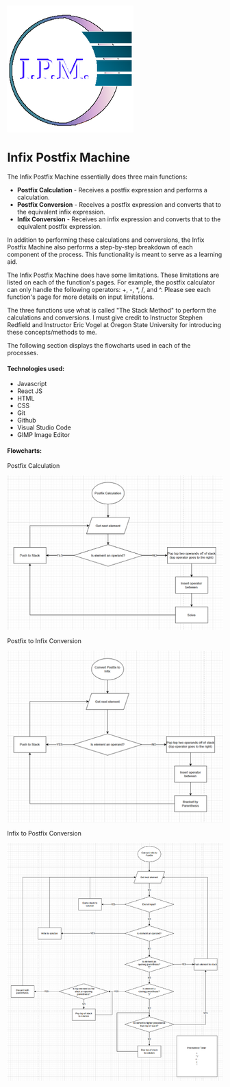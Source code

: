 ![IPM Logo](/src/imgs/logo.png)
# Infix Postfix Machine

<p>The Infix Postfix Machine essentially does three main functions:</p>
<ul>
  <li><b>Postfix Calculation</b> - Receives a postfix expression and performs a calculation.</li>
  <li><b>Postfix Conversion</b> - Receives a postfix expression and converts that to the equivalent infix expression.</li>
  <li><b>Infix Conversion</b> - Receives an infix expression and converts that to the equivalent postfix expression.</li>
</ul>
<p>In addition to performing these calculations and conversions, the Infix Postfix Machine also performs a step-by-step breakdown of each component of the process. This functionality is meant to serve as a learning aid.</p>
<p>The Infix Postfix Machine does have some limitations. These limitations are listed on each of the function's pages. For example, the postfix calculator can only handle the following operators: +, -, *, /, and ^. Please see each function's page for more details on input limitations.</p>
<p>The three functions use what is called "The Stack Method" to perform the calculations and conversions. I must give credit to Instructor Stephen Redfield and Instructor Eric Vogel at Oregon State University for introducing these concepts/methods to me.</p>
<p>The following section displays the flowcharts used in each of the processes.</p>
<h4 className='techUsed'>Technologies used:</h4>
<ul>
  <li>Javascript</li>
  <li>React JS</li>
  <li>HTML</li>
  <li>CSS</li>
  <li>Git</li>
  <li>Github</li>
  <li>Visual Studio Code</li>
  <li>GIMP Image Editor</li>
</ul>
<h4 className='techUsed'>Flowcharts:</h4>
<p>Postfix Calculation</p>

![Postfix calculation flowchart](/src/imgs/postfixcalc.png)

<p>Postfix to Infix Conversion</p>

![Postfix conversion flowchart](/src/imgs/postfixtoinfix.png)

<p>Infix to Postfix Conversion</p>

![Infix conversion flowchart](/src/imgs/infixtopostfix.png)
